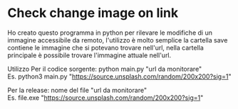 # Check change image on link
 
Ho creato questo programma in python per rilevare le modifiche di un immagine accessibile da remoto, l'utilizzo è molto semplice la cartella save contiene le immagine che si potevano trovare nell'url, nella cartella principale è possibile trovare l'immagine attuale nell'url.

Utilizzo
Per il codice sorgente: python main.py "url da monitorare"
<br>
Es. python3 main.py "https://source.unsplash.com/random/200x200?sig=1"

Per la release: nome del file "url da monitorare"
<br>
Es. file.exe "https://source.unsplash.com/random/200x200?sig=1"